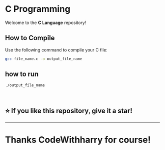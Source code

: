 # C Programming

Welcome to the **C Language** repository!

## How to Compile
Use the following command to compile your C file:
```bash
gcc file_name.c -o output_file_name
```
## how to run
```bash
./output_file_name
```
<br>
<h2>⭐ If you like this repository, give it a star!</h2>
<hr>
<h1>Thanks CodeWithharry for course!</h1>
